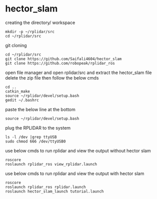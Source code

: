 # hector_slam
creating the directory/ workspace
```
mkdir -p ~/rplidar/src
cd ~/rplidar/src
```
git cloning
```
cd ~/rplidar/src
git clone https://github.com/Saifali4604/hector_slam
git clone https://github.com/robopeak/rplidar_ros
```
open file manager and open rplidar/src and extract the hector_slam file
delete the zip file
then follow the below cmds

```
cd ..
catkin_make
source ~/rplidar/devel/setup.bash
gedit ~/.bashrc
```
paste the below line at the bottom
```
source ~/rplidar/devel/setup.bash
```
plug the RPLIDAR to the system
```
ls -l /dev |grep ttyUSB
sudo chmod 666 /dev/ttyUSB0
```
use below cmds to run rplidar and view the output without hector slam
```
roscore
roslaunch rplidar_ros view_rplidar.launch
```
use below cmds to run rplidar and view the output with hector slam
```
roscore
roslaunch rplidar_ros rplidar.launch
roslaunch hector_slam_launch tutorial.launch
```



